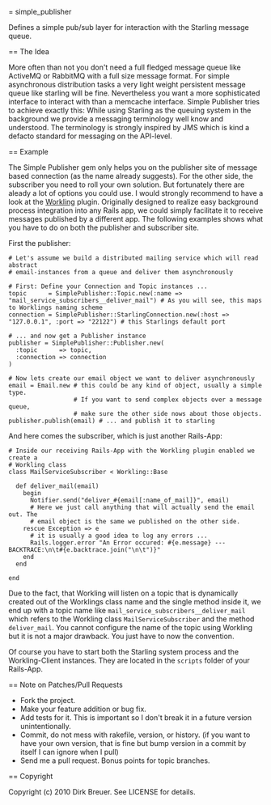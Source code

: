 = simple_publisher

Defines a simple pub/sub layer for interaction with the Starling message queue.

== The Idea

More often than not you don't need a full fledged message queue like ActiveMQ
or RabbitMQ with a full size message format. For simple asynchronous
distribution tasks a very light weight persistent message queue like starling
will be fine. Nevertheless you want a more sophisticated interface to interact
with than a memcache interface. Simple Publisher tries to achieve exactly
this: While using Starling as the queuing system in the background we provide
a messaging terminology well know and understood. The terminology is strongly
inspired by JMS which is kind a defacto standard for messaging on the
API-level.

== Example

The Simple Publisher gem only helps you on the publisher site of message based
connection (as the name already suggests). For the other side, the subscriber
you need to roll your own solution. But fortunately there are aleady a lot of
options you could use. I would strongly recommend to have a look at the
[Workling](http://github.com/purzelrakete/workling "purzelrakete's workling at
master - GitHub") plugin. Originally designed to realize easy background
process integration into any Rails app, we could simply facilitate it to
receive messages published by a different app. The following examples shows
what you have to do on both the publisher and subscriber site.

First the publisher:

    # Let's assume we build a distributed mailing service which will read abstract
    # email-instances from a queue and deliver them asynchronously

    # First: Define your Connection and Topic instances ...
    topic      = SimplePublisher::Topic.new(:name => "mail_service_subscribers__deliver_mail") # As you will see, this maps to Worklings naming scheme
    connection = SimplePublisher::StarlingConnection.new(:host => "127.0.0.1", :port => "22122") # this Starlings default port

    # ... and now get a Publisher instance
    publisher = SimplePublisher::Publisher.new(
      :topic      => topic,
      :connection => connection
    )

    # Now lets create our email object we want to deliver asynchronously
    email = Email.new # this could be any kind of object, usually a simple type.
                      # If you want to send complex objects over a message queue,
                      # make sure the other side nows about those objects.
    publisher.publish(email) # ... and publish it to starling
    
And here comes the subscriber, which is just another Rails-App:

    # Inside our receiving Rails-App with the Workling plugin enabled we create a
    # Workling class
    class MailServiceSubscriber < Workling::Base

      def deliver_mail(email)
        begin
          Notifier.send("deliver_#{email[:name_of_mail]}", email)
          # Here we just call anything that will actually send the email out. The
          # email object is the same we published on the other side.
        rescue Exception => e
          # it is usually a good idea to log any errors ...
          Rails.logger.error "An Error occured: #{e.message} --- BACKTRACE:\n\t#{e.backtrace.join("\n\t")}"
        end
      end

    end
    
Due to the fact, that Workling will listen on a topic that is dynamically
created out of the Worklings class name and the single method inside it, we end
up with a topic name like `mail_service_subscribers__deliver_mail` which refers
to the Workling class `MailServiceSubscriber` and the method `deliver_mail`.
You cannot configure the name of the topic using Workling but it is not a major
drawback. You just have to now the convention.

Of course you have to start both the Starling system process and the Workling-Client
instances. They are located in the `scripts` folder of your Rails-App.

== Note on Patches/Pull Requests
 
* Fork the project.
* Make your feature addition or bug fix.
* Add tests for it. This is important so I don't break it in a
  future version unintentionally.
* Commit, do not mess with rakefile, version, or history.
  (if you want to have your own version, that is fine but bump version in a commit by itself I can ignore when I pull)
* Send me a pull request. Bonus points for topic branches.

== Copyright

Copyright (c) 2010 Dirk Breuer. See LICENSE for details.
